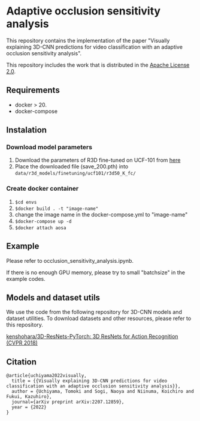 # Adaptive occlusion sensitivity analysis

This repository contains the implementation of the paper "Visually explaining 3D-CNN predictions for video classification with an adaptive occlusion sensitivity analysis".

This repository includes the work that is distributed in the [Apache License 2.0](https://www.apache.org/licenses/LICENSE-2.0).

## Requirements

- docker > 20.
- docker-compose

## Instalation

### Download model parameters
1. Download the parameters of R3D fine-tuned on UCF-101 from [here](https://drive.google.com/file/d/1luW7-ooL-A3jlmY2fqagpAXCvjtAASxk/view?usp=sharing)
1. Place the downloaded file (save_200.pth) into `data/r3d_models/finetuning/ucf101/r3d50_K_fc/`


### Create docker container 

1. `$cd envs`
1. `$docker build . -t "image-name"`
1. change the image name in the docker-compose.yml to "image-name"
1. `$docker-compose up -d`
1. `$docker attach aosa`

## Example

Please refer to occlusion_sensitivity_analysis.ipynb.

If there is no enough GPU memory, please try to small "batchsize" in the example codes.

## Models and dataset utils

We use the code from the following repository for 3D-CNN models and dataset utilities. To download datasets and other resources, please refer to this repository.

[kenshohara/3D-ResNets-PyTorch: 3D ResNets for Action Recognition (CVPR 2018)](https://github.com/kenshohara/3D-ResNets-PyTorch)


## Citation
```
@article{uchiyama2022visually,
  title = {{Visually explaining 3D-CNN predictions for video classification with an adaptive occlusion sensitivity analysis}},
  author = {Uchiyama, Tomoki and Sogi, Naoya and Niinuma, Koichiro and Fukui, Kazuhiro},
  journal={arXiv preprint arXiv:2207.12859},
  year = {2022}
}
```